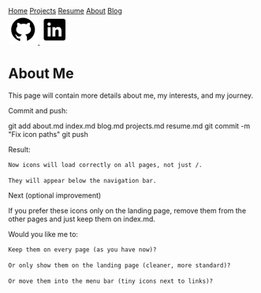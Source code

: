 <div class="nav-links">
  <a href="./">Home</a>
  <a href="./projects">Projects</a>
  <a href="./resume">Resume</a>
  <a href="./about">About</a>
  <a href="./blog">Blog</a>
</div>

<div class="social-icons">
  <a href="https://github.com/costacose" target="_blank">
    <img src="/assets/icons/github.svg" alt="GitHub" />
  </a>
  <a href="https://www.linkedin.com/in/costantino-cosentino-a69291134" target="_blank">
    <img src="/assets/icons/linkedin.svg" alt="LinkedIn" />
  </a>
</div>

# About Me

This page will contain more details about me, my interests, and my journey.

Commit and push:

git add about.md index.md blog.md projects.md resume.md
git commit -m "Fix icon paths"
git push

Result:

    Now icons will load correctly on all pages, not just /.

    They will appear below the navigation bar.

Next (optional improvement)

If you prefer these icons only on the landing page, remove them from the other pages and just keep them on index.md.

Would you like me to:

    Keep them on every page (as you have now)?

    Or only show them on the landing page (cleaner, more standard)?

    Or move them into the menu bar (tiny icons next to links)?

